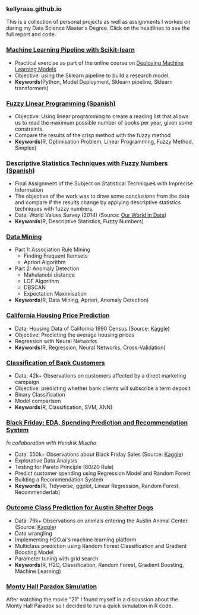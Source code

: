 ### kellyraas.github.io

This is a collection of personal projects as well as assignments I worked on during my Data Science Master's Degree. Click on the headlines to see the full report and code.

### [Machine Learning Pipeline with Scikit-learn](https://github.com/kellyraas/kellyraas.github.io/tree/master/MachineLearning/ML_Model_Deployment)
- Practical exercise as part of the online course on [Deploying Machine Learning Models](https://www.udemy.com/course/deployment-of-machine-learning-models/)
- Objective: using the Sklearn pipeline to build a research model.
- **Keywords**(Python, Model Deployment, Sklearn pipeline, Sklearn transformers)

### [Fuzzy Linear Programming (Spanish)](https://kellyraas.github.io/Projects/Linear_Programming/linear-opt-problem-reading-list.html)
- Objective: Using linear programming to create a reading list that allows us to read the maximum possible number of books per year, given some constraints.
- Compare the results of the crisp method with the fuzzy method
- **Keywords**(R, Optimisation Problem, Linear Programming, Fuzzy Method, Simplex)

### [Descriptive Statistics Techniques with Fuzzy Numbers (Spanish)](https://kellyraas.github.io/Projects/World_Values_Survey/Trabajo-Final.html)
- Final Assignment of the Subject on Statistical Techniques with Imprecise Information
- The objective of the work was to draw some conclusions from the data and compare if the results change by applying descriptive statistics techniques with fuzzy numbers.
- Data: World Values Survey (2014) (Source: [Our World in Data](https://ourworldindata.org/trust#trust-and-economic-outcomes.))
- **Keywords**(R, Descriptive Statistics, Fuzzy Numbers)

### [Data Mining](https://kellyraas.github.io/Projects/Data_Mining/Data_Mining.html)
- Part 1: Association Rule Mining
  - Finding Frequent Itemsets
  - Apriori Algorithm
- Part 2: Anomaly Detection
  - Mahalanobi distance
  - LOF Algorithm
  - DBSCAN
  - Expectation Maximisation
- **Keywords**(R, Data Mining, Apriori, Anomaly Detection)

### [California Housing Price Prediction](https://kellyraas.github.io/Projects/California_Housing_Prices/California_Housing_Prices.html)
- Data: Housing Data of California 1990 Census (Source: [Kaggle](https://www.kaggle.com/camnugent/california-housing-prices))
- Objective: Predicting the average housing prices
- Regression with Neural Networks
- **Keywords**(R, Regression, Neural Networks, Cross-Validation)

### [Classification of Bank Customers](https://kellyraas.github.io/Projects/Classification_Bank/Bank_Customers_Classificacion.html)
- Data: 42k+ Observations on customers affected by a direct marketing campaign
- Objective: predicting whether bank clients will subscribe a term deposit  
- Binary Classification
- Model comparison
- **Keywords**(R, Classification, SVM, ANN)

### [Black Friday: EDA, Spending Prediction and Recommendation System](https://kellyraas.github.io/Projects/Black_Friday/Black_Friday.html)
*In collaboration with Hendrik Mischo*
- Data: 550k+ Observations about Black Friday Sales (Source: [Kaggle](https://www.kaggle.com/mehdidag/black-friday/home))
- Explorative Data Analysis
- Testing for Pareto Principle (80/20 Rule)
- Predict customer spending using Regression Model and Random Forest
- Building a Recommendation System
- **Keywords**(R, Tidyverse, ggplot, Linear Regression, Random Forest, Recommenderlab)

### [Outcome Class Prediction for Austin Shelter Dogs](https://kellyraas.github.io/Projects/Austin_Animal_Shelter/Austin_Animal_Shelter.html)
- Data: 79k+ Observations on animals entering the Austin Animal Center. (Source: [Kaggle](https://www.kaggle.com/aaronschlegel/austin-animal-center-shelter-intakes-and-outcomes#aac_outcomes.csv))
- Data wrangling
- Implementing H2O.ai's machine learning platform
- Multiclass prediction using Random Forest Classification and Gradient Boosting Model
- Parameter tuning with grid search
- **Keywords**(R, H2O, Classification, Random Forest, Gradient Boosting, Machine Learning)

### [Monty Hall Paradox Simulation](https://kellyraas.github.io/Projects/Monty_Hall_Simulation/Monty_Hall_Simulation.html)
After watching the movie "21" I found myself in a discussion about the Monty Hall Paradox so I decided to run a quick simulation in R code.
